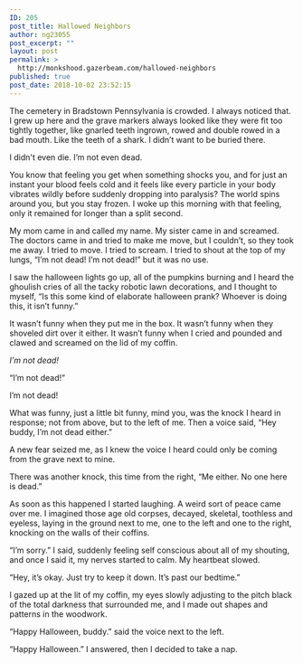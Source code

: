 ```yaml
---
ID: 205
post_title: Hallowed Neighbors
author: ng23055
post_excerpt: ""
layout: post
permalink: >
  http://monkshood.gazerbeam.com/hallowed-neighbors
published: true
post_date: 2018-10-02 23:52:15
---
```

The cemetery in Bradstown Pennsylvania is crowded. I always noticed that. I grew up here and the grave markers always looked like they were fit too tightly together, like gnarled teeth ingrown, rowed and double rowed in a bad mouth. Like the teeth of a shark. I didn’t want to be buried there.

I didn't even die. I’m not even dead.

You know that feeling you get when something shocks you, and for just an instant your blood feels cold and it feels like every particle in your body vibrates wildly before suddenly dropping into paralysis? The world spins around you, but you stay frozen. I woke up this morning with that feeling, only it remained for longer than a split second.

My mom came in and called my name. My sister came in and screamed. The doctors came in and tried to make me move, but I couldn’t, so they took me away. I tried to move. I tried to scream. I tried to shout at the top of my lungs, “I’m not dead! I’m not dead!” but it was no use.

I saw the halloween lights go up, all of the pumpkins burning and I heard the ghoulish cries of all the tacky robotic lawn decorations, and I thought to myself, “Is this some kind of elaborate halloween prank? Whoever is doing this, it isn’t funny.”

It wasn’t funny when they put me in the box. It wasn’t funny when they shoveled dirt over it either. It wasn’t funny when I cried and pounded and clawed and screamed on the lid of my coffin.

<i>I’m not dead!</i>

<i> </i>“I’m not dead!”

I’m not dead!

What was funny, just a little bit funny, mind you, was the knock I heard in response; not from above, but to the left of me. Then a voice said, “Hey buddy, I’m not dead either.”

A new fear seized me, as I knew the voice I heard could only be coming from the grave next to mine.

There was another knock, this time from the right, “Me either. No one here is dead.”

As soon as this happened I started laughing. A weird sort of peace came over me. I imagined those age old corpses, decayed, skeletal, toothless and eyeless, laying in the ground next to me, one to the left and one to the right, knocking on the walls of their coffins.

“I’m sorry.” I said, suddenly feeling self conscious about all of my shouting, and once I said it, my nerves started to calm. My heartbeat slowed.

“Hey, it’s okay. Just try to keep it down. It’s past our bedtime.”

I gazed up at the lit of my coffin, my eyes slowly adjusting to the pitch black of the total darkness that surrounded me, and I made out shapes and patterns in the woodwork.

“Happy Halloween, buddy.” said the voice next to the left.

“Happy Halloween.” I answered, then I decided to take a nap.
